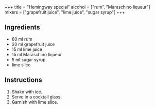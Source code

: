 +++
title = "Hemingway special"
alcohol = ["rum", "Maraschino liqueur"]
mixers = ["grapefruit juice", "lime juice", "sugar syrup"]
+++

## Ingredients

- 60 ml rum
- 30 ml grapefruit juice
- 15 ml lime juice
- 15 ml Maraschino liqueur
- 5 ml sugar syrup
- lime slice

## Instructions

1. Shake with ice.
2. Serve in a cocktail glass
3. Garnish with lime slice.

